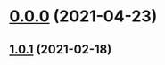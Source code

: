 # [0.0.0](https://github.com/AlexRogalskiy/kotlin-patterns/compare/v1.0.1...v0.0.0) (2021-04-23)



## [1.0.1](https://github.com/AlexRogalskiy/kotlin-patterns/compare/1.0.1...v1.0.1) (2021-02-18)



